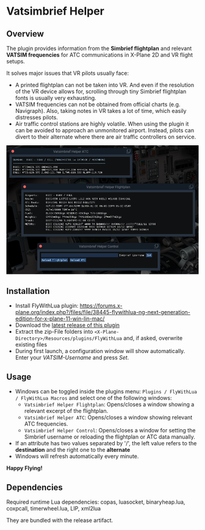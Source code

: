 # Vatsimbrief Helper

## Overview

The plugin provides information from the **Simbrief flightplan** and relevant **VATSIM frequencies** for ATC communications in X-Plane 2D and VR flight setups.

It solves major issues that VR pilots usually face:

* A printed flightplan can not be taken into VR. And even if the resolution of the VR device allows for, scrolling through tiny Simbrief flightplan fonts is usually very exhausting.
* VATSIM frequencies can not be obtained from official charts (e.g. Navigraph). Also, taking notes in VR takes a lot of time, which easily distresses pilots.
* Air traffic control stations are highly volatile. When using the plugin it can be avoided to approach an unmonitored airport. Instead, pilots can divert to their alternate where there are air traffic controllers on service.

![All windows](screenshots/overview.png "All windows")

## Installation

* Install FlyWithLua plugin: https://forums.x-plane.org/index.php?/files/file/38445-flywithlua-ng-next-generation-edition-for-x-plane-11-win-lin-mac/
* Download the [latest release of this plugin](https://github.com/RedXi/vatsimbrief-helper/releases/latest)
* Extract the zip-File folders into `<X-Plane-Directory>/Resources/plugins/FlyWithLua` and, if asked, overwrite existing files
* During first launch, a configuration window will show automatically. Enter your *VATSIM-Username* and press *Set*.

## Usage

* Windows can be toggled inside the plugins menu: `Plugins / FlyWithLua / FlyWithLua Macros` and select one of the following windows:
  * `Vatsimbrief Helper Flightplan`: Opens/closes a window showing a relevant excerpt of the flightplan.
  * `Vatsimbrief Helper ATC`: Opens/closes a window showing relevant ATC frequencies.
  * `Vatsimbrief Helper Control`: Opens/closes a window for setting the Simbrief username or reloading the flightplan or ATC data manually.
* If an attribute has two values separated by '/', the left value refers to the **destination** and the right one to the **alternate**
* Windows will refresh automatically every minute.

**Happy Flying!**

## Dependencies

Required runtime Lua dependencies: copas, luasocket, binaryheap.lua, coxpcall, timerwheel.lua, LIP, xml2lua

They are bundled with the release artifact.
